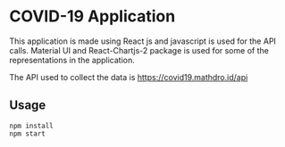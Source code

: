 # COVID-19 Application

This application is made using React js and javascript is used for the API calls. Material UI and React-Chartjs-2 package is used for some of the representations in the application.

The API used to collect the data is https://covid19.mathdro.id/api

## Usage
```
npm install
npm start
```

